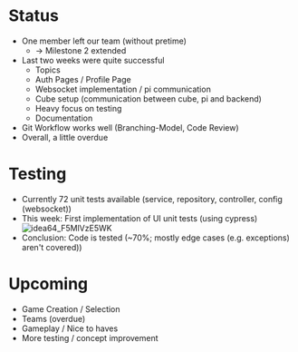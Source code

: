 # Status
* One member left our team (without pretime)
  * -> Milestone 2 extended
* Last two weeks were quite successful
  * Topics
  * Auth Pages / Profile Page
  * Websocket implementation / pi communication
  * Cube setup (communication between cube, pi and backend)
  * Heavy focus on testing
  * Documentation
* Git Workflow works well (Branching-Model, Code Review)
* Overall, a little overdue

# Testing
* Currently 72 unit tests available (service, repository, controller, config (websocket))
* This week: First implementation of UI unit tests (using cypress)
![idea64_F5MlVzE5WK](uploads/eb179fade4cc63c69b3f3c7512dda159/idea64_F5MlVzE5WK.png)
* Conclusion: Code is tested (~70%; mostly edge cases (e.g. exceptions) aren't covered))

# Upcoming
* Game Creation / Selection
* Teams (overdue)
* Gameplay / Nice to haves
* More testing / concept improvement